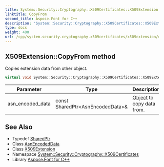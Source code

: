```yaml
---
title: System::Security::Cryptography::X509Certificates::X509Extension::CopyFrom method
linktitle: CopyFrom
second_title: Aspose.Font for C++
description: 'System::Security::Cryptography::X509Certificates::X509Extension::CopyFrom method. Copies extension data from other object in C++.'
type: docs
weight: 400
url: /cpp/system.security.cryptography.x509certificates/x509extension/copyfrom/
---
```

## X509Extension::CopyFrom method


Copies extension data from other object.

```cpp
virtual void System::Security::Cryptography::X509Certificates::X509Extension::CopyFrom(const SharedPtr<AsnEncodedData> &asn_encoded_data) override
```


| Parameter | Type | Description |
| --- | --- | --- |
| asn_encoded_data | const SharedPtr\<AsnEncodedData\>\& | [Object](../../../system/object/) to copy data from. |

## See Also

* Typedef [SharedPtr](../../../system/sharedptr/)
* Class [AsnEncodedData](../../../system.security.cryptography/asnencodeddata/)
* Class [X509Extension](../)
* Namespace [System::Security::Cryptography::X509Certificates](../../)
* Library [Aspose.Font for C++](../../../)
